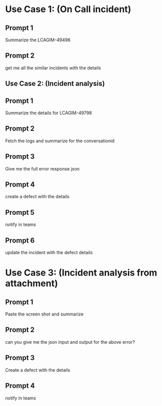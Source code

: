 # Use Case 1: (On Call incident)

## Prompt 1

Summarize the LCAGIM-49496

## Prompt 2

get me all the similar incidents with the details

## Use Case 2: (Incident analysis)

## Prompt 1

Summarize the details for LCAGIM-49798

## Prompt 2

Fetch the logs and summarize for the conversationid

## Prompt 3

Give me the full error response json

## Prompt 4

create a defect with the details

## Prompt 5

notify in teams

## Prompt 6

update the incident with the defect details

# Use Case 3: (Incident analysis from attachment)

## Prompt 1

Paste the screen shot and summarize

## Prompt 2

can you give me the json input and output for the above error?

## Prompt 3

Create a defect with the details

## Prompt 4

notify in teams
